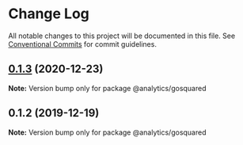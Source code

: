 # Change Log

All notable changes to this project will be documented in this file.
See [Conventional Commits](https://conventionalcommits.org) for commit guidelines.

## [0.1.3](https://github.com/DavidWells/analytics/compare/@analytics/gosquared@0.1.2...@analytics/gosquared@0.1.3) (2020-12-23)

**Note:** Version bump only for package @analytics/gosquared





## 0.1.2 (2019-12-19)

**Note:** Version bump only for package @analytics/gosquared
